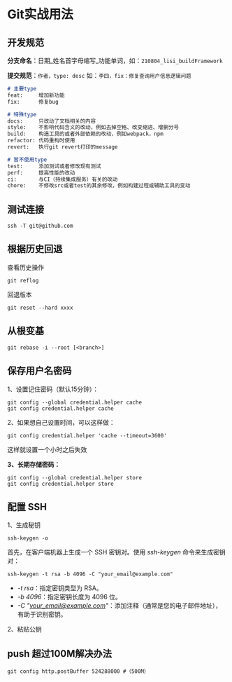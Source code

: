 # Git实战用法

## 开发规范

**分支命名**：日期\_姓名首字母缩写\_功能单词，如：`210804_lisi_buildFramework`

**提交规范**：`作者，type: desc` 如：`李四，fix：修复查询用户信息逻辑问题`

```markdown
# 主要type
feat:     增加新功能
fix:      修复bug

# 特殊type
docs:     只改动了文档相关的内容
style:    不影响代码含义的改动，例如去掉空格、改变缩进、增删分号
build:    构造工具的或者外部依赖的改动，例如webpack，npm
refactor: 代码重构时使用
revert:   执行git revert打印的message

# 暂不使用type
test:     添加测试或者修改现有测试
perf:     提高性能的改动
ci:       与CI（持续集成服务）有关的改动
chore:    不修改src或者test的其余修改，例如构建过程或辅助工具的变动
```

## 测试连接

```
ssh -T git@github.com
```

## 根据历史回退

查看历史操作

```
git reflog
```

回退版本

```
git reset --hard xxxx
```

## 从根变基

```
git rebase -i --root [<branch>]
```

## 保存用户名密码

1、设置记住密码（默认15分钟）：

```
git config --global credential.helper cache
git config credential.helper cache
```

2、如果想自己设置时间，可以这样做：

```
git config credential.helper 'cache --timeout=3600'
```

这样就设置一个小时之后失效

**3、长期存储密码：**

```
git config --global credential.helper store
git config credential.helper store
```

## 配置 SSH

1、生成秘钥

```shell
ssh-keygen -o
```

首先，在客户端机器上生成一个 SSH 密钥对。使用 *ssh-keygen* 命令来生成密钥对：

```shell
ssh-keygen -t rsa -b 4096 -C "your_email@example.com"
```

- *-t rsa*：指定密钥类型为 RSA。
- *-b 4096*：指定密钥长度为 4096 位。
- *-C "your_email@example.com"*：添加注释（通常是您的电子邮件地址），有助于识别密钥。

2、粘贴公钥

## push 超过100M解决办法

```shell
git config http.postBuffer 524288000 #（500M）
```

